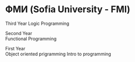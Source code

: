 # ФМИ (Sofia University - FMI)

Third Year
Logic Programming

Second Year   
Functional Programming


First Year    
Object oriented prigramming
Intro to programming
